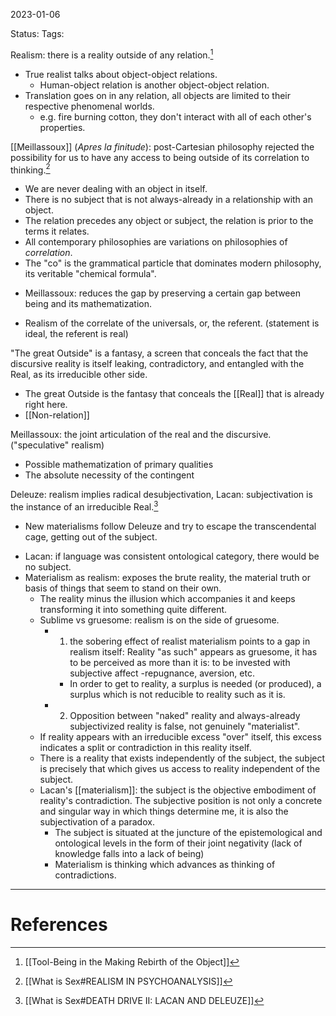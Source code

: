2023-01-06

Status: 
Tags: 

Realism: there is a reality outside of any relation.[^1]
- True realist talks about object-object relations.
	- Human-object relation is another object-object relation.
- Translation goes on in any relation, all objects are limited to their respective phenomenal worlds.
	- e.g. fire burning cotton, they don't interact with all of each other's properties.

[[Meillassoux]] (*Apres la finitude*): post-Cartesian philosophy rejected the possibility for us to have any access to being outside of its correlation to thinking.[^2]
* We are never dealing with an object in itself.
* There is no subject that is not always-already in a relationship with an object.
* The relation precedes any object or subject, the relation is prior to the terms it relates.
* All contemporary philosophies are variations on philosophies of *correlation*.
* The "co" is the grammatical particle that dominates modern philosophy, its veritable "chemical formula".
- Meillassoux: reduces the gap by preserving a certain gap between being and its mathematization.
* Realism of the correlate of the universals, or, the referent. (statement is ideal, the referent is real)

"The great Outside" is a fantasy, a screen that conceals the fact that the discursive reality is itself leaking, contradictory, and entangled with the Real, as its irreducible other side.
* The great Outside is the fantasy that conceals the [[Real]] that is already right here.
* [[Non-relation]]

Meillassoux: the joint articulation of the real and the discursive. ("speculative" realism)
* Possible mathematization of primary qualities
* The absolute necessity of the contingent

Deleuze: realism implies radical desubjectivation, Lacan: subjectivation is the instance of an irreducible Real.[^3]
- New materialisms follow Deleuze and try to escape the transcendental cage, getting out of the subject.
* Lacan: if language was consistent ontological category, there would be no subject.
* Materialism as realism: exposes the brute reality, the material truth or basis of things that seem to stand on their own.
    * The reality minus the illusion which accompanies it and keeps transforming it into something quite different.
    * Sublime vs gruesome: realism is on the side of gruesome.
        * 1. the sobering effect of realist materialism points to a gap in realism itself: Reality "as such" appears as gruesome, it has to be perceived as more than it is: to be invested with subjective affect -repugnance, aversion, etc.
            * In order to get to reality, a surplus is needed (or produced), a surplus which is not reducible to reality such as it is.
        * 2. Opposition between "naked" reality and always-already subjectivized reality is false, not genuinely "materialist".
    * If reality appears with an irreducible excess "over" itself, this excess indicates a split or contradiction in this reality itself.
    * There is a reality that exists independently of the subject, the subject is precisely that which gives us access to reality independent of the subject.
    * Lacan's [[materialism]]: the subject is the objective embodiment of reality's contradiction. The subjective position is not only a concrete and singular way in which things determine me, it is also the subjectivation of a paradox.
        * The subject is situated at the juncture of the epistemological and ontological levels in the form of their joint negativity (lack of knowledge falls into a lack of being)
        * Materialism is thinking which advances as thinking of contradictions.
---
# References

[^1]: [[Tool-Being in the Making Rebirth of the Object]]
[^2]: [[What is Sex#REALISM IN PSYCHOANALYSIS]]
[^3]: [[What is Sex#DEATH DRIVE II: LACAN AND DELEUZE]]